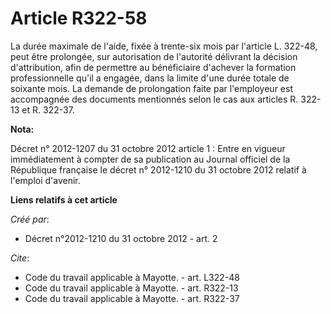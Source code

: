 # Article R322-58

La durée maximale de l'aide, fixée à trente-six mois par l'article L. 322-48, peut être prolongée, sur autorisation de
l'autorité délivrant la décision d'attribution, afin de permettre au bénéficiaire d'achever la formation professionnelle
qu'il a engagée, dans la limite d'une durée totale de soixante mois. La demande de prolongation faite par l'employeur est
accompagnée des documents mentionnés selon le cas aux articles R. 322-13 et R. 322-37.

**Nota:**

Décret n° 2012-1207 du 31 octobre 2012 article 1 : Entre en vigueur  immédiatement à compter de sa publication au Journal
officiel de la  République française le décret n° 2012-1210 du 31 octobre 2012 relatif à  l'emploi d'avenir.

**Liens relatifs à cet article**

_Créé par_:

  - Décret n°2012-1210 du 31 octobre 2012 - art. 2

_Cite_:

  - Code du travail applicable à Mayotte. - art. L322-48
  - Code du travail applicable à Mayotte. - art. R322-13
  - Code du travail applicable à Mayotte. - art. R322-37
